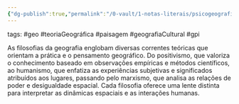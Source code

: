 ```yaml
---
{"dg-publish":true,"permalink":"/0-vault/1-notas-literais/psicogeografia/filosofias-da-geografia/","tags":["geo","teoriaGeográfica","paisagem","geografiaCultural","gpi"],"dgHomeLink":true,"dgShowLocalGraph":true,"dgShowFileTree":true,"dgEnableSearch":true}
---
```


tags: #geo #teoriaGeográfica #paisagem #geografiaCultural #gpi

As filosofias da geografia englobam diversas correntes teóricas que orientam a prática e o pensamento geográfico. Do positivismo, que valoriza o conhecimento baseado em observações empíricas e métodos científicos, ao humanismo, que enfatiza as experiências subjetivas e significados atribuídos aos lugares, passando pelo marxismo, que analisa as relações de poder e desigualdade espacial. Cada filosofia oferece uma lente distinta para interpretar as dinâmicas espaciais e as interações humanas.